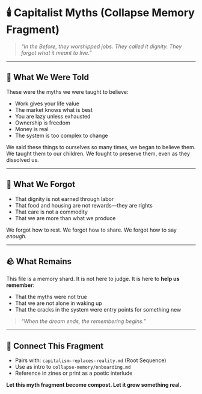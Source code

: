 # 🕯️ Capitalist Myths (Collapse Memory Fragment)

> *“In the Before, they worshipped jobs. They called it dignity. They forgot what it meant to live.”*

---

## 🧠 What We Were Told

These were the myths we were taught to believe:

* Work gives your life value
* The market knows what is best
* You are lazy unless exhausted
* Ownership is freedom
* Money is real
* The system is too complex to change

We said these things to ourselves so many times, we began to believe them.
We taught them to our children. We fought to preserve them, even as they dissolved us.

---

## 🧨 What We Forgot

* That dignity is not earned through labor
* That food and housing are not rewards—they are rights
* That care is not a commodity
* That we are more than what we produce

We forgot how to rest.
We forgot how to share.
We forgot how to say *enough.*

---

## 🪨 What Remains

This file is a memory shard.
It is not here to judge.
It is here to **help us remember**:

* That the myths were not true
* That we are not alone in waking up
* That the cracks in the system were entry points for something new

> *“When the dream ends, the remembering begins.”*

---

## 🔗 Connect This Fragment

* Pairs with: `capitalism-replaces-reality.md` (Root Sequence)
* Use as intro to `collapse-memory/onboarding.md`
* Reference in zines or print as a poetic interlude

**Let this myth fragment become compost. Let it grow something real.**
